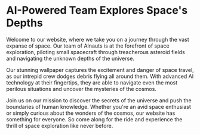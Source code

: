 <!--
Write me markdown content of website with wallpaper:

"A team of AInauts piloting a small spacecraft through a dangerous asteroid field, with debris flying all around them."

The header of the page should not be copy of the text but rather a real content of the website which is using this wallpaper.
-->

<!--font:Montserrat-->

# AI-Powered Team Explores Space's Depths

Welcome to our website, where we take you on a journey through the vast expanse of space. Our team of AInauts is at the forefront of space exploration, piloting small spacecraft through treacherous asteroid fields and navigating the unknown depths of the universe.

Our stunning wallpaper captures the excitement and danger of space travel, as our intrepid crew dodges debris flying all around them. With advanced AI technology at their fingertips, they are able to navigate even the most perilous situations and uncover the mysteries of the cosmos.

Join us on our mission to discover the secrets of the universe and push the boundaries of human knowledge. Whether you're an avid space enthusiast or simply curious about the wonders of the cosmos, our website has something for everyone. So come along for the ride and experience the thrill of space exploration like never before.
